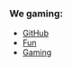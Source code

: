 ### We gaming:
- [GitHub](https://github.com/Pigloverplanet)
- [Fun](https://www.youtube.com/watch?v=dQw4w9WgXcQ)
- [Gaming](https://www.youtube.com/watch?v=C0r4JNQKS68)
